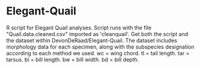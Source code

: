 # Elegant-Quail
R script for Elegant Quail analyses. Script runs with the file "Quail.data.cleaned.csv" imported as 'cleanquail'. Get both the script and the dataset within DevonDeRaad/Elegant-Quail. The dataset includes morphology data for each specimen, along with the subspecies designation according to each method we used. wc = wing chord. tl = tail length. tar = tarsus. bl = bill length. bw = bill width. bd = bill depth.

